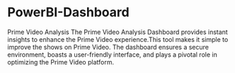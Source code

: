 # PowerBI-Dashboard
Prime Video Analysis
The Prime Video Analysis Dashboard provides instant insights to enhance the Prime Video experience.This tool makes it simple to improve the shows on Prime Video. The dashboard ensures a secure environment, boasts a user-friendly interface, and plays a pivotal role in optimizing the Prime Video platform.
